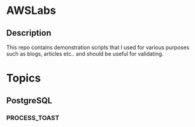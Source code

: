 # AWSLabs
## Description
This repo contains demonstration scripts that I used for various purposes such as blogs, articles etc.. and should be useful for validating. 

# Topics
## PostgreSQL
### PROCESS_TOAST
